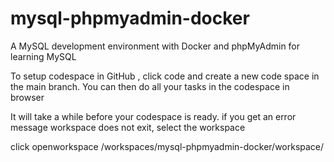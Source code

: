 # mysql-phpmyadmin-docker
A MySQL development environment with Docker and phpMyAdmin for learning MySQL 

To setup codespace in GitHub , click code and create a new code space in the main branch. You can then do all your tasks in the codespace in browser

It will take a while before your codespace is ready. if you get an error message workspace does not exit, select the workspace

click openworkspace /workspaces/mysql-phpmyadmin-docker/workspace/